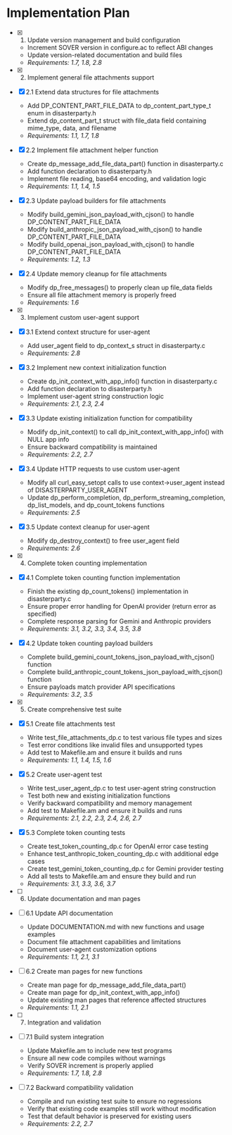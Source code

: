 # Implementation Plan

- [x] 1. Update version management and build configuration
  - Increment SOVER version in configure.ac to reflect ABI changes
  - Update version-related documentation and build files
  - _Requirements: 1.7, 1.8, 2.8_

- [x] 2. Implement general file attachments support
- [x] 2.1 Extend data structures for file attachments
  - Add DP_CONTENT_PART_FILE_DATA to dp_content_part_type_t enum in disasterparty.h
  - Extend dp_content_part_t struct with file_data field containing mime_type, data, and filename
  - _Requirements: 1.1, 1.7, 1.8_

- [x] 2.2 Implement file attachment helper function
  - Create dp_message_add_file_data_part() function in disasterparty.c
  - Add function declaration to disasterparty.h
  - Implement file reading, base64 encoding, and validation logic
  - _Requirements: 1.1, 1.4, 1.5_

- [x] 2.3 Update payload builders for file attachments
  - Modify build_gemini_json_payload_with_cjson() to handle DP_CONTENT_PART_FILE_DATA
  - Modify build_anthropic_json_payload_with_cjson() to handle DP_CONTENT_PART_FILE_DATA
  - Modify build_openai_json_payload_with_cjson() to handle DP_CONTENT_PART_FILE_DATA
  - _Requirements: 1.2, 1.3_

- [x] 2.4 Update memory cleanup for file attachments
  - Modify dp_free_messages() to properly clean up file_data fields
  - Ensure all file attachment memory is properly freed
  - _Requirements: 1.6_

- [x] 3. Implement custom user-agent support
- [x] 3.1 Extend context structure for user-agent
  - Add user_agent field to dp_context_s struct in disasterparty.c
  - _Requirements: 2.8_

- [x] 3.2 Implement new context initialization function
  - Create dp_init_context_with_app_info() function in disasterparty.c
  - Add function declaration to disasterparty.h
  - Implement user-agent string construction logic
  - _Requirements: 2.1, 2.3, 2.4_

- [x] 3.3 Update existing initialization function for compatibility
  - Modify dp_init_context() to call dp_init_context_with_app_info() with NULL app info
  - Ensure backward compatibility is maintained
  - _Requirements: 2.2, 2.7_

- [x] 3.4 Update HTTP requests to use custom user-agent
  - Modify all curl_easy_setopt calls to use context->user_agent instead of DISASTERPARTY_USER_AGENT
  - Update dp_perform_completion, dp_perform_streaming_completion, dp_list_models, and dp_count_tokens functions
  - _Requirements: 2.5_

- [x] 3.5 Update context cleanup for user-agent
  - Modify dp_destroy_context() to free user_agent field
  - _Requirements: 2.6_

- [x] 4. Complete token counting implementation
- [x] 4.1 Complete token counting function implementation
  - Finish the existing dp_count_tokens() implementation in disasterparty.c
  - Ensure proper error handling for OpenAI provider (return error as specified)
  - Complete response parsing for Gemini and Anthropic providers
  - _Requirements: 3.1, 3.2, 3.3, 3.4, 3.5, 3.8_

- [x] 4.2 Update token counting payload builders
  - Complete build_gemini_count_tokens_json_payload_with_cjson() function
  - Complete build_anthropic_count_tokens_json_payload_with_cjson() function
  - Ensure payloads match provider API specifications
  - _Requirements: 3.2, 3.5_

- [x] 5. Create comprehensive test suite
- [x] 5.1 Create file attachments test
  - Write test_file_attachments_dp.c to test various file types and sizes
  - Test error conditions like invalid files and unsupported types
  - Add test to Makefile.am and ensure it builds and runs
  - _Requirements: 1.1, 1.4, 1.5, 1.6_

- [x] 5.2 Create user-agent test
  - Write test_user_agent_dp.c to test user-agent string construction
  - Test both new and existing initialization functions
  - Verify backward compatibility and memory management
  - Add test to Makefile.am and ensure it builds and runs
  - _Requirements: 2.1, 2.2, 2.3, 2.4, 2.6, 2.7_

- [x] 5.3 Complete token counting tests
  - Create test_token_counting_dp.c for OpenAI error case testing
  - Enhance test_anthropic_token_counting_dp.c with additional edge cases
  - Create test_gemini_token_counting_dp.c for Gemini provider testing
  - Add all tests to Makefile.am and ensure they build and run
  - _Requirements: 3.1, 3.3, 3.6, 3.7_

- [ ] 6. Update documentation and man pages
- [ ] 6.1 Update API documentation
  - Update DOCUMENTATION.md with new functions and usage examples
  - Document file attachment capabilities and limitations
  - Document user-agent customization options
  - _Requirements: 1.1, 2.1, 3.1_

- [ ] 6.2 Create man pages for new functions
  - Create man page for dp_message_add_file_data_part()
  - Create man page for dp_init_context_with_app_info()
  - Update existing man pages that reference affected structures
  - _Requirements: 1.1, 2.1_

- [ ] 7. Integration and validation
- [ ] 7.1 Build system integration
  - Update Makefile.am to include new test programs
  - Ensure all new code compiles without warnings
  - Verify SOVER increment is properly applied
  - _Requirements: 1.7, 1.8, 2.8_

- [ ] 7.2 Backward compatibility validation
  - Compile and run existing test suite to ensure no regressions
  - Verify that existing code examples still work without modification
  - Test that default behavior is preserved for existing users
  - _Requirements: 2.2, 2.7_
